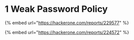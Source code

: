 # 1️ Weak Password Policy

{% embed url="https://hackerone.com/reports/229577" %}

{% embed url="https://hackerone.com/reports/224572" %}
